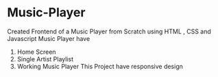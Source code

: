 # Music-Player
Created Frontend of a Music Player from Scratch using HTML , CSS and Javascript
Music Player have
1) Home Screen
2) Single Artist Playlist
3) Working Music Player
This Project have responsive design
